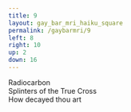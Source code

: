 ```yaml
---
title: 9
layout: gay_bar_mri_haiku_square
permalink: /gaybarmri/9
left: 8
right: 10
up: 2
down: 16
---
```

Radiocarbon  
Splinters of the True Cross  
How decayed thou art
